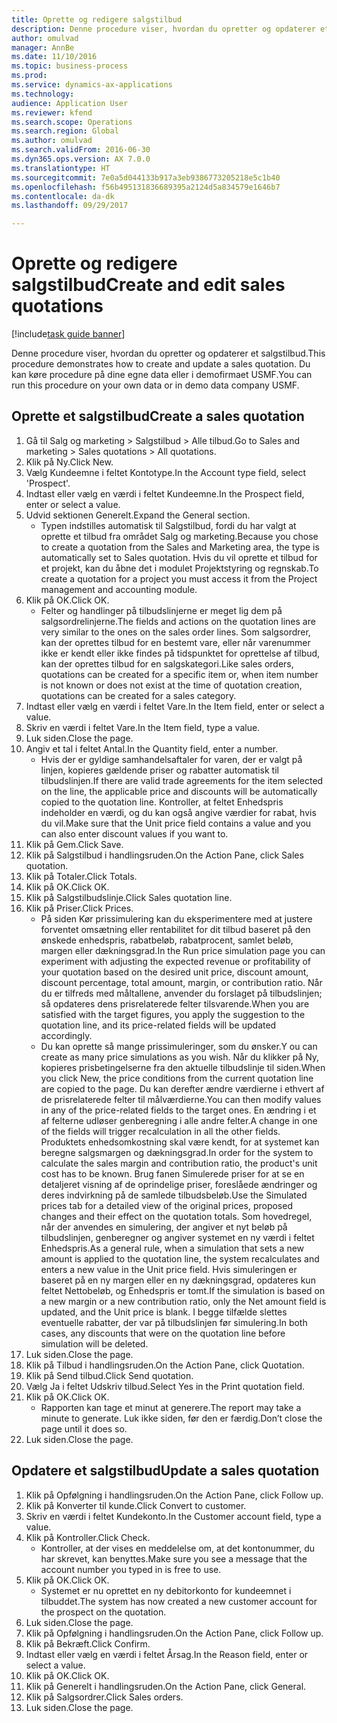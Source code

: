 ```yaml
--- 
title: Oprette og redigere salgstilbud
description: Denne procedure viser, hvordan du opretter og opdaterer et salgstilbud.
author: omulvad
manager: AnnBe
ms.date: 11/10/2016
ms.topic: business-process
ms.prod: 
ms.service: dynamics-ax-applications
ms.technology: 
audience: Application User
ms.reviewer: kfend
ms.search.scope: Operations
ms.search.region: Global
ms.author: omulvad
ms.search.validFrom: 2016-06-30
ms.dyn365.ops.version: AX 7.0.0
ms.translationtype: HT
ms.sourcegitcommit: 7e0a5d044133b917a3eb9386773205218e5c1b40
ms.openlocfilehash: f56b495131836689395a2124d5a834579e1646b7
ms.contentlocale: da-dk
ms.lasthandoff: 09/29/2017

---
```

# <a name="create-and-edit-sales-quotations"></a><span data-ttu-id="1393b-103">Oprette og redigere salgstilbud</span><span class="sxs-lookup"><span data-stu-id="1393b-103">Create and edit sales quotations</span></span>

[!include[task guide banner](../../includes/task-guide-banner.md)]

<span data-ttu-id="1393b-104">Denne procedure viser, hvordan du opretter og opdaterer et salgstilbud.</span><span class="sxs-lookup"><span data-stu-id="1393b-104">This procedure demonstrates how to create and update a sales quotation.</span></span> <span data-ttu-id="1393b-105">Du kan køre procedure på dine egne data eller i demofirmaet USMF.</span><span class="sxs-lookup"><span data-stu-id="1393b-105">You can run this procedure on your own data or in demo data company USMF.</span></span>


## <a name="create-a-sales-quotation"></a><span data-ttu-id="1393b-106">Oprette et salgstilbud</span><span class="sxs-lookup"><span data-stu-id="1393b-106">Create a sales quotation</span></span>
1. <span data-ttu-id="1393b-107">Gå til Salg og marketing > Salgstilbud > Alle tilbud.</span><span class="sxs-lookup"><span data-stu-id="1393b-107">Go to Sales and marketing > Sales quotations > All quotations.</span></span>
2. <span data-ttu-id="1393b-108">Klik på Ny.</span><span class="sxs-lookup"><span data-stu-id="1393b-108">Click New.</span></span>
3. <span data-ttu-id="1393b-109">Vælg Kundeemne i feltet Kontotype.</span><span class="sxs-lookup"><span data-stu-id="1393b-109">In the Account type field, select 'Prospect'.</span></span>
4. <span data-ttu-id="1393b-110">Indtast eller vælg en værdi i feltet Kundeemne.</span><span class="sxs-lookup"><span data-stu-id="1393b-110">In the Prospect field, enter or select a value.</span></span>
5. <span data-ttu-id="1393b-111">Udvid sektionen Generelt.</span><span class="sxs-lookup"><span data-stu-id="1393b-111">Expand the General section.</span></span>
    * <span data-ttu-id="1393b-112">Typen indstilles automatisk til Salgstilbud, fordi du har valgt at oprette et tilbud fra området Salg og marketing.</span><span class="sxs-lookup"><span data-stu-id="1393b-112">Because you chose to create a quotation from the Sales and Marketing area, the type is automatically set to Sales quotation.</span></span> <span data-ttu-id="1393b-113">Hvis du vil oprette et tilbud for et projekt, kan du åbne det i modulet Projektstyring og regnskab.</span><span class="sxs-lookup"><span data-stu-id="1393b-113">To create a quotation for a project you must access it from the Project management and accounting module.</span></span>   
6. <span data-ttu-id="1393b-114">Klik på OK.</span><span class="sxs-lookup"><span data-stu-id="1393b-114">Click OK.</span></span>
    * <span data-ttu-id="1393b-115">Felter og handlinger på tilbudslinjerne er meget lig dem på salgsordrelinjerne.</span><span class="sxs-lookup"><span data-stu-id="1393b-115">The fields and actions on the quotation lines are very similar to the ones on the sales order lines.</span></span>   <span data-ttu-id="1393b-116">Som salgsordrer, kan der oprettes tilbud for en bestemt vare, eller når varenummer ikke er kendt eller ikke findes på tidspunktet for oprettelse af tilbud, kan der oprettes tilbud for en salgskategori.</span><span class="sxs-lookup"><span data-stu-id="1393b-116">Like sales orders, quotations can be created for a specific item or, when item number is not known or does not exist at the time of quotation creation, quotations can be created for a sales category.</span></span>  
7. <span data-ttu-id="1393b-117">Indtast eller vælg en værdi i feltet Vare.</span><span class="sxs-lookup"><span data-stu-id="1393b-117">In the Item field, enter or select a value.</span></span>
8. <span data-ttu-id="1393b-118">Skriv en værdi i feltet Vare.</span><span class="sxs-lookup"><span data-stu-id="1393b-118">In the Item field, type a value.</span></span>
9. <span data-ttu-id="1393b-119">Luk siden.</span><span class="sxs-lookup"><span data-stu-id="1393b-119">Close the page.</span></span>
10. <span data-ttu-id="1393b-120">Angiv et tal i feltet Antal.</span><span class="sxs-lookup"><span data-stu-id="1393b-120">In the Quantity field, enter a number.</span></span>
    * <span data-ttu-id="1393b-121">Hvis der er gyldige samhandelsaftaler for varen, der er valgt på linjen, kopieres gældende priser og rabatter automatisk til tilbudslinjen.</span><span class="sxs-lookup"><span data-stu-id="1393b-121">If there are valid trade agreements for the item selected on the line, the applicable price and discounts will be automatically copied to the quotation line.</span></span> <span data-ttu-id="1393b-122">Kontroller, at feltet Enhedspris indeholder en værdi, og du kan også angive værdier for rabat, hvis du vil.</span><span class="sxs-lookup"><span data-stu-id="1393b-122">Make sure that the Unit price field contains a value and you can also enter discount values if you want to.</span></span>  
11. <span data-ttu-id="1393b-123">Klik på Gem.</span><span class="sxs-lookup"><span data-stu-id="1393b-123">Click Save.</span></span>
12. <span data-ttu-id="1393b-124">Klik på Salgstilbud i handlingsruden.</span><span class="sxs-lookup"><span data-stu-id="1393b-124">On the Action Pane, click Sales quotation.</span></span>
13. <span data-ttu-id="1393b-125">Klik på Totaler.</span><span class="sxs-lookup"><span data-stu-id="1393b-125">Click Totals.</span></span>
14. <span data-ttu-id="1393b-126">Klik på OK.</span><span class="sxs-lookup"><span data-stu-id="1393b-126">Click OK.</span></span>
15. <span data-ttu-id="1393b-127">Klik på Salgstilbudslinje.</span><span class="sxs-lookup"><span data-stu-id="1393b-127">Click Sales quotation line.</span></span>
16. <span data-ttu-id="1393b-128">Klik på Priser.</span><span class="sxs-lookup"><span data-stu-id="1393b-128">Click Prices.</span></span>
    * <span data-ttu-id="1393b-129">På siden Kør prissimulering kan du eksperimentere med at justere forventet omsætning eller rentabilitet for dit tilbud baseret på den ønskede enhedspris, rabatbeløb, rabatprocent, samlet beløb, margen eller dækningsgrad.</span><span class="sxs-lookup"><span data-stu-id="1393b-129">In the Run price simulation page you can experiment with adjusting the expected revenue or profitability of your quotation based on the desired unit price, discount amount, discount percentage, total amount, margin, or contribution ratio.</span></span>   <span data-ttu-id="1393b-130">Når du er tilfreds med måltallene, anvender du forslaget på tilbudslinjen; så opdateres dens prisrelaterede felter tilsvarende.</span><span class="sxs-lookup"><span data-stu-id="1393b-130">When you are satisfied with the target figures, you apply the suggestion to the quotation line, and its price-related fields will be updated accordingly.</span></span>  
    * <span data-ttu-id="1393b-131">Du kan oprette så mange prissimuleringer, som du ønsker.</span><span class="sxs-lookup"><span data-stu-id="1393b-131">Y ou can create as many price simulations as you wish.</span></span> <span data-ttu-id="1393b-132">Når du klikker på Ny, kopieres prisbetingelserne fra den aktuelle tilbudslinje til siden.</span><span class="sxs-lookup"><span data-stu-id="1393b-132">When you click New, the price conditions from the current quotation line are copied to the page.</span></span> <span data-ttu-id="1393b-133">Du kan derefter ændre værdierne i ethvert af de prisrelaterede felter til målværdierne.</span><span class="sxs-lookup"><span data-stu-id="1393b-133">You can then modify values in any of the price-related fields to the target ones.</span></span> <span data-ttu-id="1393b-134">En ændring i et af felterne udløser genberegning i alle andre felter.</span><span class="sxs-lookup"><span data-stu-id="1393b-134">A change in one of the fields will trigger recalculation in all the other fields.</span></span> <span data-ttu-id="1393b-135">Produktets enhedsomkostning skal være kendt, for at systemet kan beregne salgsmargen og dækningsgrad.</span><span class="sxs-lookup"><span data-stu-id="1393b-135">In order for the system to calculate the sales margin and contribution ratio, the product's unit cost has to be known.</span></span> <span data-ttu-id="1393b-136">Brug fanen Simulerede priser for at se en detaljeret visning af de oprindelige priser, foreslåede ændringer og deres indvirkning på de samlede tilbudsbeløb.</span><span class="sxs-lookup"><span data-stu-id="1393b-136">Use the Simulated prices tab for a detailed view of the original prices, proposed changes and their effect on the quotation totals.</span></span>   <span data-ttu-id="1393b-137">Som hovedregel, når der anvendes en simulering, der angiver et nyt beløb på tilbudslinjen, genberegner og angiver systemet en ny værdi i feltet Enhedspris.</span><span class="sxs-lookup"><span data-stu-id="1393b-137">As a general rule, when a simulation that sets a new amount is applied to the quotation line, the system recalculates and enters a new value in the Unit price field.</span></span> <span data-ttu-id="1393b-138">Hvis simuleringen er baseret på en ny margen eller en ny dækningsgrad, opdateres kun feltet Nettobeløb, og Enhedspris er tomt.</span><span class="sxs-lookup"><span data-stu-id="1393b-138">If the simulation is based on a new margin or a new contribution ratio, only the Net amount field is updated, and the Unit price is blank.</span></span> <span data-ttu-id="1393b-139">I begge tilfælde slettes eventuelle rabatter, der var på tilbudslinjen før simulering.</span><span class="sxs-lookup"><span data-stu-id="1393b-139">In both cases, any discounts that were on the quotation line before simulation will be deleted.</span></span>  
17. <span data-ttu-id="1393b-140">Luk siden.</span><span class="sxs-lookup"><span data-stu-id="1393b-140">Close the page.</span></span>
18. <span data-ttu-id="1393b-141">Klik på Tilbud i handlingsruden.</span><span class="sxs-lookup"><span data-stu-id="1393b-141">On the Action Pane, click Quotation.</span></span>
19. <span data-ttu-id="1393b-142">Klik på Send tilbud.</span><span class="sxs-lookup"><span data-stu-id="1393b-142">Click Send quotation.</span></span>
20. <span data-ttu-id="1393b-143">Vælg Ja i feltet Udskriv tilbud.</span><span class="sxs-lookup"><span data-stu-id="1393b-143">Select Yes in the Print quotation field.</span></span>
21. <span data-ttu-id="1393b-144">Klik på OK.</span><span class="sxs-lookup"><span data-stu-id="1393b-144">Click OK.</span></span>
    * <span data-ttu-id="1393b-145">Rapporten kan tage et minut at generere.</span><span class="sxs-lookup"><span data-stu-id="1393b-145">The report may take a minute to generate.</span></span> <span data-ttu-id="1393b-146">Luk ikke siden, før den er færdig.</span><span class="sxs-lookup"><span data-stu-id="1393b-146">Don’t close the page until it does so.</span></span>  
22. <span data-ttu-id="1393b-147">Luk siden.</span><span class="sxs-lookup"><span data-stu-id="1393b-147">Close the page.</span></span>

## <a name="update-a-sales-quotation"></a><span data-ttu-id="1393b-148">Opdatere et salgstilbud</span><span class="sxs-lookup"><span data-stu-id="1393b-148">Update a sales quotation</span></span>
1. <span data-ttu-id="1393b-149">Klik på Opfølgning i handlingsruden.</span><span class="sxs-lookup"><span data-stu-id="1393b-149">On the Action Pane, click Follow up.</span></span>
2. <span data-ttu-id="1393b-150">Klik på Konverter til kunde.</span><span class="sxs-lookup"><span data-stu-id="1393b-150">Click Convert to customer.</span></span>
3. <span data-ttu-id="1393b-151">Skriv en værdi i feltet Kundekonto.</span><span class="sxs-lookup"><span data-stu-id="1393b-151">In the Customer account field, type a value.</span></span>
4. <span data-ttu-id="1393b-152">Klik på Kontroller.</span><span class="sxs-lookup"><span data-stu-id="1393b-152">Click Check.</span></span>
    * <span data-ttu-id="1393b-153">Kontroller, at der vises en meddelelse om, at det kontonummer, du har skrevet, kan benyttes.</span><span class="sxs-lookup"><span data-stu-id="1393b-153">Make sure you see a message that the account number you typed in is free to use.</span></span>  
5. <span data-ttu-id="1393b-154">Klik på OK.</span><span class="sxs-lookup"><span data-stu-id="1393b-154">Click OK.</span></span>
    * <span data-ttu-id="1393b-155">Systemet er nu oprettet en ny debitorkonto for kundeemnet i tilbuddet.</span><span class="sxs-lookup"><span data-stu-id="1393b-155">The system has now created a new customer account for the prospect on the quotation.</span></span>  
6. <span data-ttu-id="1393b-156">Luk siden.</span><span class="sxs-lookup"><span data-stu-id="1393b-156">Close the page.</span></span>
7. <span data-ttu-id="1393b-157">Klik på Opfølgning i handlingsruden.</span><span class="sxs-lookup"><span data-stu-id="1393b-157">On the Action Pane, click Follow up.</span></span>
8. <span data-ttu-id="1393b-158">Klik på Bekræft.</span><span class="sxs-lookup"><span data-stu-id="1393b-158">Click Confirm.</span></span>
9. <span data-ttu-id="1393b-159">Indtast eller vælg en værdi i feltet Årsag.</span><span class="sxs-lookup"><span data-stu-id="1393b-159">In the Reason field, enter or select a value.</span></span>
10. <span data-ttu-id="1393b-160">Klik på OK.</span><span class="sxs-lookup"><span data-stu-id="1393b-160">Click OK.</span></span>
11. <span data-ttu-id="1393b-161">Klik på Generelt i handlingsruden.</span><span class="sxs-lookup"><span data-stu-id="1393b-161">On the Action Pane, click General.</span></span>
12. <span data-ttu-id="1393b-162">Klik på Salgsordrer.</span><span class="sxs-lookup"><span data-stu-id="1393b-162">Click Sales orders.</span></span>
13. <span data-ttu-id="1393b-163">Luk siden.</span><span class="sxs-lookup"><span data-stu-id="1393b-163">Close the page.</span></span>


